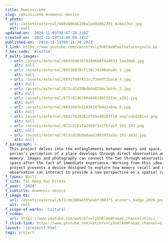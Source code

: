 ```yaml
---
title: Reminsicene
slug: reminsicene-mnemonic-device
f_photo:
  url: /assets/external/668e88646108a1ad0d082391_416a1363.jpg
  alt: null
updated-on: '2024-11-09T08:47:20.210Z'
created-on: '2022-11-29T12:00:09.341Z'
published-on: '2024-11-15T04:11:34.292Z'
f_link: https://www.youtube.com/watch?v=ly5UAlAeWFo&feature=youtu.be
f_hex-code: '#1e2724'
f_multi-images:
  - url: /assets/external/6691696181918dbb8f4ad833_low20mb.jpg
    alt: null
  - url: /assets/external/66916978cf13dc74380e6a8e_1.jpg
    alt: null
  - url: /assets/external/66917907433cc73ee9f25ac8_4.jpg
    alt: null
  - url: /assets/external/672cd2d39bdbda82bbc3eb5c_2.jpg
    alt: null
  - url: /assets/external/672cd2d63904d40188f2554e_a202.jpg
    alt: null
  - url: /assets/external/6691697e51836107b0e2a94e_6.jpg
    alt: null
  - url: /assets/external/66917939302df69a48283f18_exploded20iso.png
    alt: null
  - url: /assets/external/672cd1b1fa2560f1e1f67ebf_101-103.png
    alt: null
  - url: /assets/external/672cd20b5edaee2093972a5a_101-1032.jpg
    alt: null
f_paragraph: >-
  This project delves into the entanglements between memory and space. A
  person’s perception of a place develops through direct observation and through
  memory. Images and photography can connect the two through observation of a
  space after the fact of immediate experience. Working from this idea, this
  project presents a device designed to explore how memory recall and direct
  observation can interact to provide a new perspective on a spatial context.
f_types: Built
f_site: Tai Hang Sai Estate
f_year: '2024'
f_subtitle: mnemonic device
f_image-01:
  url: /assets/external/672cde200a4395eabfc803f5_winners_badge_2024.png
  alt: null
f_scope-of-works: 'Cultural '
f_video:
  url: https://www.youtube.com/watch?v=ly5UAlAeWFo&ab_channel=Vinci
f_click-link: https://www.youtube.com/watch?v=ly5UAlAeWFo&ab_channel=Vinci
layout: '[project].html'
tags: project
---
```



